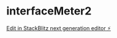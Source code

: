 # interfaceMeter2

[Edit in StackBlitz next generation editor ⚡️](https://stackblitz.com/~/github.com/RichManMx/interfaceMeter2)